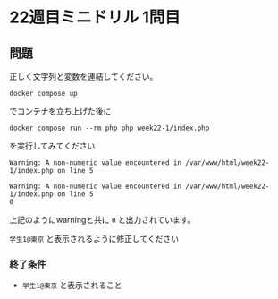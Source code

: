 # 22週目ミニドリル 1問目

## 問題

正しく文字列と変数を連結してください。

```
docker compose up
```

でコンテナを立ち上げた後に

```
docker compose run --rm php php week22-1/index.php
```

を実行してみてください

```
Warning: A non-numeric value encountered in /var/www/html/week22-1/index.php on line 5

Warning: A non-numeric value encountered in /var/www/html/week22-1/index.php on line 5
0
```

上記のようにwarningと共に `0` と出力されています。

 `学生1@東京` と表示されるように修正してください

### 終了条件
- `学生1@東京` と表示されること
